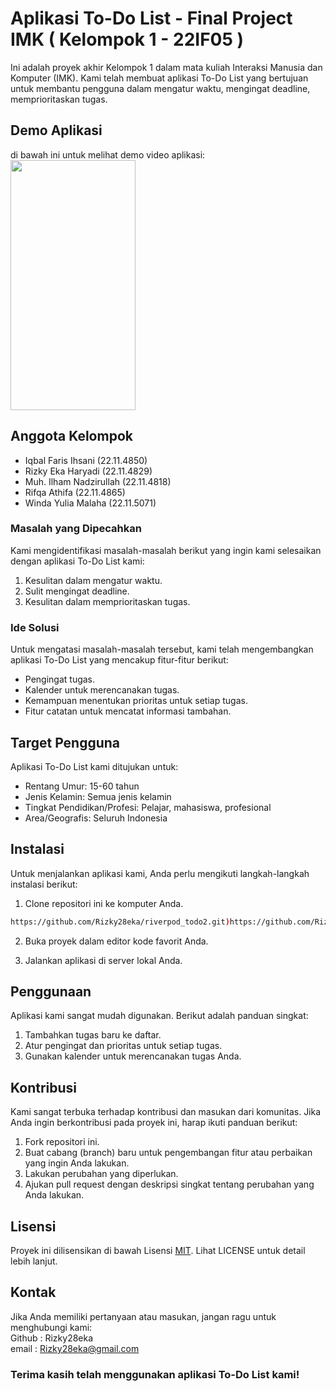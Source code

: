 # Aplikasi To-Do List - Final Project IMK ( Kelompok 1 - 22IF05 )

Ini adalah proyek akhir Kelompok 1 dalam mata kuliah Interaksi Manusia dan Komputer (IMK). Kami telah membuat aplikasi To-Do List yang bertujuan untuk membantu pengguna dalam mengatur waktu, mengingat deadline, memprioritaskan tugas.

## Demo Aplikasi

di bawah ini untuk melihat demo video aplikasi:
<img src="https://github.com/Rizky28eka/riverpod_todo2/blob/main/DemoAplikasi.gif" width="200" height="400"/>

## Anggota Kelompok

- Iqbal Faris Ihsani (22.11.4850)
- Rizky Eka Haryadi (22.11.4829)
- Muh. Ilham Nadzirullah (22.11.4818)
- Rifqa Athifa (22.11.4865)
- Winda Yulia Malaha (22.11.5071)

### Masalah yang Dipecahkan

Kami mengidentifikasi masalah-masalah berikut yang ingin kami selesaikan dengan aplikasi To-Do List kami:

1. Kesulitan dalam mengatur waktu.
2. Sulit mengingat deadline.
3. Kesulitan dalam memprioritaskan tugas.

### Ide Solusi

Untuk mengatasi masalah-masalah tersebut, kami telah mengembangkan aplikasi To-Do List yang mencakup fitur-fitur berikut:

- Pengingat tugas.
- Kalender untuk merencanakan tugas.
- Kemampuan menentukan prioritas untuk setiap tugas.
- Fitur catatan untuk mencatat informasi tambahan.

## Target Pengguna

Aplikasi To-Do List kami ditujukan untuk:

- Rentang Umur: 15-60 tahun
- Jenis Kelamin: Semua jenis kelamin
- Tingkat Pendidikan/Profesi: Pelajar, mahasiswa, profesional
- Area/Geografis: Seluruh Indonesia

## Instalasi

Untuk menjalankan aplikasi kami, Anda perlu mengikuti langkah-langkah instalasi berikut:

1. Clone repositori ini ke komputer Anda.

```bash
https://github.com/Rizky28eka/riverpod_todo2.git)https://github.com/Rizky28eka/riverpod_todo2.git
```

2. Buka proyek dalam editor kode favorit Anda.

3. Jalankan aplikasi di server lokal Anda.

## Penggunaan

Aplikasi kami sangat mudah digunakan. Berikut adalah panduan singkat:

1. Tambahkan tugas baru ke daftar.
2. Atur pengingat dan prioritas untuk setiap tugas.
3. Gunakan kalender untuk merencanakan tugas Anda.

## Kontribusi
Kami sangat terbuka terhadap kontribusi dan masukan dari komunitas. Jika Anda ingin berkontribusi pada proyek ini, harap ikuti panduan berikut:

1. Fork repositori ini.
2. Buat cabang (branch) baru untuk pengembangan fitur atau perbaikan yang ingin Anda lakukan.
3. Lakukan perubahan yang diperlukan.
4. Ajukan pull request dengan deskripsi singkat tentang perubahan yang Anda lakukan.

## Lisensi
Proyek ini dilisensikan di bawah Lisensi [MIT](https://choosealicense.com/licenses/mit/). Lihat LICENSE untuk detail lebih lanjut.

## Kontak
Jika Anda memiliki pertanyaan atau masukan, jangan ragu untuk menghubungi kami:
<br>
Github : Rizky28eka
<br>
email : Rizky28eka@gmail.com
<br>
### Terima kasih telah menggunakan aplikasi To-Do List kami!
